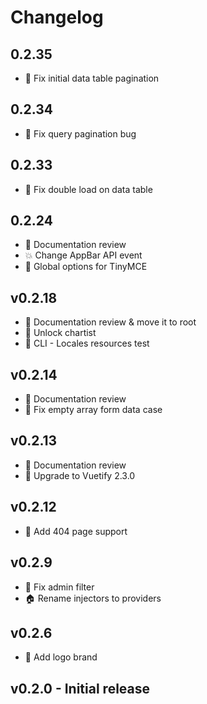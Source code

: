 # Changelog

## 0.2.35

* 🐛 Fix initial data table pagination

## 0.2.34

* 🐛 Fix query pagination bug

## 0.2.33

* 🐛 Fix double load on data table

## 0.2.24

* 📝 Documentation review
* 💥 Change AppBar API event
* 🚀 Global options for TinyMCE

## v0.2.18

* 📝 Documentation review & move it to root
* 🐛 Unlock chartist
* 🐛 CLI - Locales resources test

## v0.2.14

* 📝 Documentation review
* 🐛 Fix empty array form data case

## v0.2.13

* 📝 Documentation review
* 🚀 Upgrade to Vuetify 2.3.0

## v0.2.12

* 🚀 Add 404 page support

## v0.2.9

* 🐛 Fix admin filter
* 🏠 Rename injectors to providers

## v0.2.6

* 📝 Add logo brand

## v0.2.0 - Initial release
